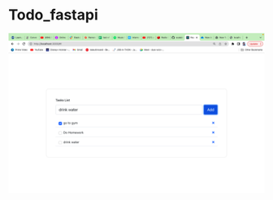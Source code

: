 # Todo_fastapi
![screenshot](https://github.com/sid030599/Todo_fastapi/blob/main/Screenshot%202022-09-09%20at%205.05.08%20PM.png)
